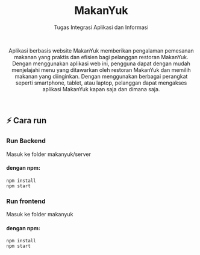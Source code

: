 <h1 align="center">
  MakanYuk
</h1>

<p align="center">Tugas Integrasi Aplikasi dan Informasi</p><br>
<p align="center">Aplikasi berbasis website MakanYuk memberikan pengalaman pemesanan makanan yang praktis dan efisien bagi pelanggan restoran MakanYuk. Dengan menggunakan aplikasi web ini, pengguna dapat dengan mudah menjelajahi menu yang ditawarkan oleh restoran MakanYuk dan memilih makanan yang diinginkan. Dengan menggunakan berbagai perangkat seperti smartphone, tablet, atau laptop, pelanggan dapat mengakses aplikasi MakanYuk kapan saja dan dimana saja.</p><br>


## ⚡ Cara run
### Run Backend
Masuk ke folder makanyuk/server
#### dengan npm:
```
npm install
npm start
```

### Run frontend
Masuk ke folder makanyuk
#### dengan npm:
```
npm install
npm start
```



